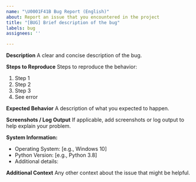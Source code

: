 ```yaml
---
name: "\U0001F41B Bug Report (English)"
about: Report an issue that you encountered in the project
title: "[BUG] Brief description of the bug"
labels: bug
assignees: ''

---
```


**Description**
A clear and concise description of the bug.

**Steps to Reproduce**
Steps to reproduce the behavior:
1. Step 1
2. Step 2
3. Step 3
4. See error

**Expected Behavior**
A description of what you expected to happen.

**Screenshots / Log Output**
If applicable, add screenshots or log output to help explain your problem.

**System Information:**
- Operating System: [e.g., Windows 10]
- Python Version: [e.g., Python 3.8]
- Additional details:

**Additional Context**
Any other context about the issue that might be helpful.
